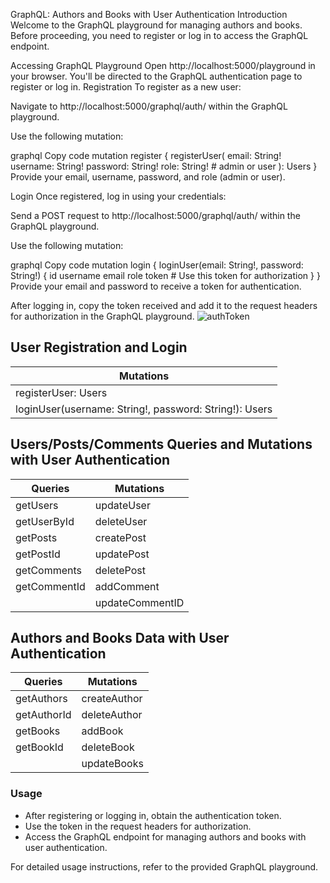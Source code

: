 
GraphQL: Authors and Books with User Authentication
Introduction
Welcome to the GraphQL playground for managing authors and books. Before proceeding, you need to register or log in to access the GraphQL endpoint.

Accessing GraphQL Playground
Open http://localhost:5000/playground in your browser.
You'll be directed to the GraphQL authentication page to register or log in.
Registration
To register as a new user:

Navigate to http://localhost:5000/graphql/auth/ within the GraphQL playground.

Use the following mutation:

graphql
Copy code
mutation register {
    registerUser(
        email: String!
        username: String!
        password: String!
        role: String! # admin or user
    ): Users
}
Provide your email, username, password, and role (admin or user).

Login
Once registered, log in using your credentials:

Send a POST request to http://localhost:5000/graphql/auth/ within the GraphQL playground.

Use the following mutation:

graphql
Copy code
mutation login {
    loginUser(email: String!, password: String!) {
        id
        username
        email
        role
        token # Use this token for authorization
    }
}
Provide your email and password to receive a token for authentication.

After logging in, copy the token received and add it to the request headers for authorization in the GraphQL playground.
![authToken](https://github.com/r1g023/nodeExpress-graphQL/assets/57161327/01b83a5d-3ab3-4fac-9139-eb4e9069ea3e)


## User Registration and Login
| Mutations |
|-----------|
| registerUser: Users | (Required: email, username, password, role) |
| loginUser(username: String!, password: String!): Users |

## Users/Posts/Comments Queries and Mutations with User Authentication
| Queries      | Mutations          |
|--------------|--------------------|
| getUsers     | updateUser         |
| getUserById  | deleteUser         |
| getPosts     | createPost         |
| getPostId    | updatePost         |
| getComments  | deletePost         |
| getCommentId | addComment         |
|              | updateCommentID    |

## Authors and Books Data with User Authentication
| Queries     | Mutations                                 |
|-------------|-------------------------------------------|
| getAuthors  | createAuthor                              |
| getAuthorId | deleteAuthor                              |
| getBooks    | addBook                                   |
| getBookId   | deleteBook                                |
|             | updateBooks                               |

### Usage
- After registering or logging in, obtain the authentication token.
- Use the token in the request headers for authorization.
- Access the GraphQL endpoint for managing authors and books with user authentication.

For detailed usage instructions, refer to the provided GraphQL playground.

